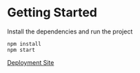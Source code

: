 # Getting Started
Install the dependencies and run the project
```
npm install
npm start
```

[Deployment Site]()